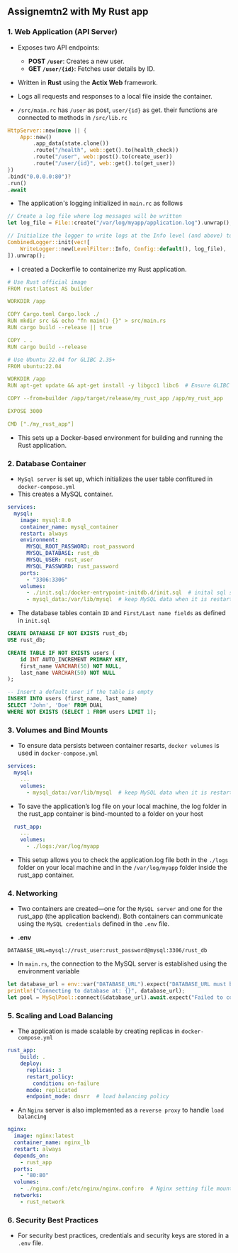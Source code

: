 ## Assignemtn2 with My Rust app

### 1. **Web Application (API Server)**

- Exposes two API endpoints:
    - **POST `/user`**: Creates a new user.
    - **GET `/user/{id}`**: Fetches user details by ID.
- Written in **Rust** using the **Actix Web** framework.
- Logs all requests and responses to a local file inside the container.

- `/src/main.rc` has `/user` as post, `user/{id}` as get. their functions are connected to methods in `/src/lib.rc`
  
```rust
HttpServer::new(move || {
    App::new()
        .app_data(state.clone())
        .route("/health", web::get().to(health_check))
        .route("/user", web::post().to(create_user))
        .route("/user/{id}", web::get().to(get_user))
})
.bind("0.0.0.0:80")?
.run()
.await
```

- The application's logging initialized in `main.rc` as follows
  
```rust
// Create a log file where log messages will be written
let log_file = File::create("/var/log/myapp/application.log").unwrap();

// Initialize the logger to write logs at the Info level (and above) to the file
CombinedLogger::init(vec![
    WriteLogger::new(LevelFilter::Info, Config::default(), log_file),
]).unwrap();
```

- I created a Dockerfile to containerize my Rust application.

```yml
# Use Rust official image
FROM rust:latest AS builder

WORKDIR /app

COPY Cargo.toml Cargo.lock ./
RUN mkdir src && echo "fn main() {}" > src/main.rs
RUN cargo build --release || true

COPY . .
RUN cargo build --release

# Use Ubuntu 22.04 for GLIBC 2.35+
FROM ubuntu:22.04

WORKDIR /app
RUN apt-get update && apt-get install -y libgcc1 libc6  # Ensure GLIBC dependencies are installed

COPY --from=builder /app/target/release/my_rust_app /app/my_rust_app

EXPOSE 3000

CMD ["./my_rust_app"]
```
- This sets up a Docker-based environment for building and running the Rust application.

### 2. **Database Container**

- `MySql server` is set up, which initializes the user table confitured in `docker-compose.yml`
- This creates a MySQL container.
  
```yml
services:
  mysql:
    image: mysql:8.0
    container_name: mysql_container
    restart: always
    environment:
      MYSQL_ROOT_PASSWORD: root_password
      MYSQL_DATABASE: rust_db
      MYSQL_USER: rust_user
      MYSQL_PASSWORD: rust_password
    ports:
      - "3306:3306"
    volumes:
      - ./init.sql:/docker-entrypoint-initdb.d/init.sql  # inital sql script
      - mysql_data:/var/lib/mysql  # keep MySQL data when it is restarted.
```

- The database tables contain `ID` and `First/Last name fields` as defined in `init.sql`
```sql
CREATE DATABASE IF NOT EXISTS rust_db;
USE rust_db;

CREATE TABLE IF NOT EXISTS users (
    id INT AUTO_INCREMENT PRIMARY KEY,
    first_name VARCHAR(50) NOT NULL,
    last_name VARCHAR(50) NOT NULL
);

-- Insert a default user if the table is empty
INSERT INTO users (first_name, last_name)
SELECT 'John', 'Doe' FROM DUAL
WHERE NOT EXISTS (SELECT 1 FROM users LIMIT 1);
```

### 3. **Volumes and Bind Mounts**

- To ensure data persists between container resarts, `docker volumes` is used in `docker-compose.yml`
```yml
services:
  mysql:
    ...
    volumes:
      - mysql_data:/var/lib/mysql  # keep MySQL data when it is restarted.
```

- To save the application’s log file on your local machine, the log folder in the rust_app container is bind-mounted to a folder on your host

```yml
  rust_app:
    ...
    volumes:
      - ./logs:/var/log/myapp
```
- This setup allows you to check the application.log file both in the `./logs` folder on your local machine and in the `/var/log/myapp` folder inside the rust_app container.


### 4. **Networking**

- Two containers are created—one for the `MySQL server` and one for the rust_app (the application backend). Both containers can communicate using the `MySQL credentials` defined in the `.env` file.

- **.env**
```script
DATABASE_URL=mysql://rust_user:rust_password@mysql:3306/rust_db
```  

- In `main.rs`, the connection to the MySQL server is established using the environment variable

```rust
let database_url = env::var("DATABASE_URL").expect("DATABASE_URL must be set");
println!("Connecting to database at: {}", database_url);
let pool = MySqlPool::connect(&database_url).await.expect("Failed to connect to MySQL");
```

### 5. **Scaling and Load Balancing**

- The application is made scalable by creating replicas in `docker-compose.yml`

```yml
rust_app:
    build: .
    deploy:
      replicas: 3 
      restart_policy:
        condition: on-failure
      mode: replicated  
      endpoint_mode: dnsrr  # load balancing policy
```

- An `Nginx` server is also implemented as a `reverse proxy` to handle `load balancing`

```yml
nginx:
  image: nginx:latest
  container_name: nginx_lb
  restart: always
  depends_on:
    - rust_app
  ports:
    - "80:80"
  volumes:
    - ./nginx.conf:/etc/nginx/nginx.conf:ro  # Nginx setting file mount
  networks:
    - rust_network
```

### 6. **Security Best Practices**

- For security best practices, credentials and security keys are stored in a `.env` file.
